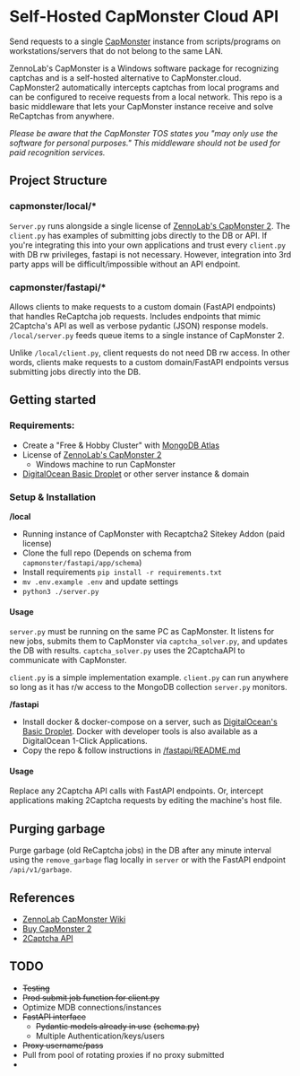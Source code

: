 # Self-Hosted CapMonster Cloud API
Send requests to a single [CapMonster](https://bit.ly/CapMonster2) instance from scripts/programs 
on workstations/servers that do not belong to the same LAN.

ZennoLab's CapMonster is a Windows software package for recognizing captchas and is a self-hosted alternative to
CapMonster.cloud. CapMonster2 automatically intercepts captchas from local programs and can be configured to receive 
requests from a local network. This repo is a basic middleware that lets your CapMonster instance receive and solve 
ReCaptchas from anywhere.

_Please be aware that the CapMonster TOS states you "may only use the software for personal purposes." 
This middleware should not be used for paid recognition services._

## Project Structure

### capmonster/local/*
`Server.py` runs alongside a single license of [ZennoLab's CapMonster 2](https://bit.ly/CapMonster2). The `client.py`
has examples of submitting jobs directly to the DB or API.
If you're integrating this into your own applications and trust every `client.py` with DB rw privileges, fastapi is not necessary. 
However, integration into 3rd party apps will be difficult/impossible without an API endpoint.

### capmonster/fastapi/*
Allows clients to make requests to a custom domain (FastAPI endpoints) that handles ReCaptcha job requests. 
Includes endpoints that mimic 2Captcha's API as well as verbose pydantic (JSON) response models.
`/local/server.py` feeds queue items to a single instance of CapMonster 2.

Unlike `/local/client.py`, client requests do not need DB rw access. 
In other words, clients make requests to a custom domain/FastAPI endpoints versus submitting jobs directly into the DB.

## Getting started

### Requirements:
- Create a "Free & Hobby Cluster" with [MongoDB Atlas](https://bit.ly/MongoDBCloud)
- License of [ZennoLab's CapMonster 2](https://bit.ly/CapMonster2)
  - Windows machine to run CapMonster
- [DigitalOcean Basic Droplet](https://bit.ly/BasicDroplet) or other server instance & domain

### Setup & Installation
**/local**
- Running instance of CapMonster with Recaptcha2 Sitekey Addon (paid license)
- Clone the full repo (Depends on schema from `capmonster/fastapi/app/schema`)
- Install requirements `pip install -r requirements.txt`
- `mv .env.example .env` and update settings
- `python3 ./server.py`

#### Usage
`server.py` must be running on the same PC as CapMonster. It listens for new jobs, submits them to CapMonster via `captcha_solver.py`, and updates the DB with results. `captcha_solver.py` uses the 2CaptchaAPI to communicate with CapMonster. 

`client.py` is a simple implementation example. `client.py` can run anywhere so long as it has r/w access to the MongoDB collection `server.py` monitors.

**/fastapi**
- Install docker & docker-compose on a server, such as [DigitalOcean's Basic Droplet](https://bit.ly/BasicDroplet). Docker with developer tools is also available as a DigitalOcean 1-Click Applications.
- Copy the repo & follow instructions in [/fastapi/README.md](/fastapi/README.md)

#### Usage
Replace any 2Captcha API calls with FastAPI endpoints. 
Or, intercept applications making 2Captcha requests by editing the machine's host file.

## Purging garbage

Purge garbage (old ReCaptcha jobs) in the DB after any minute interval using the `remove_garbage` flag locally in 
`server` or with the FastAPI endpoint `/api/v1/garbage`.

## References

- [ZennoLab CapMonster Wiki](https://zennolab.com/wiki/en:addons:capmonster:work-with-other)
- [Buy CapMonster 2](https://bit.ly/CapMonster2)
- [2Captcha API](https://2captcha.com/2captcha-api)

## TODO

- ~~Testing~~
- ~~Prod submit job function for client.py~~
- Optimize MDB connections/instances
- ~~FastAPI interface~~
  - ~~Pydantic models already in use~~ ~~(schema.py)~~
  - Multiple Authentication/keys/users
- ~~Proxy username/pass~~
- Pull from pool of rotating proxies if no proxy submitted
- 